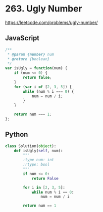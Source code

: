# 263. Ugly Number

https://leetcode.com/problems/ugly-number/

## JavaScript

```js
/**
 * @param {number} num
 * @return {boolean}
 */
var isUgly = function(num) {
	if (num <= 0) {
		return false;
	}
	for (var i of [2, 3, 5]) {
		while (num % i === 0) {
			num = num / i;
		}
	}

	return num === 1;
};
```

## Python

```py
class Solution(object):
    def isUgly(self, num):
        """
        :type num: int
        :rtype: bool
        """
        if num <= 0:
            return False

        for i in [2, 3, 5]:
            while num % i == 0:
                num = num / i

        return num == 1
```
